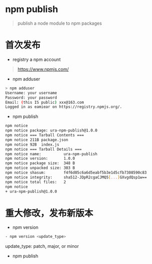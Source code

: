 npm publish
===========
> publish a node module to npm packages

# 首次发布
- registry a npm account
> https://www.npmjs.com/

- npm adduser
```bash
> npm adduser
Username: your username
Password: your password
Email: (this IS public) xxx@163.com
Logged in as eamiear on https://registry.npmjs.org/.
```

- npm publish
```bash
npm notice
npm notice package: ura-npm-publish@1.0.0
npm notice === Tarball Contents ===
npm notice 211B package.json
npm notice 92B  index.js
npm notice === Tarball Details ===
npm notice name:          ura-npm-publish
npm notice version:       1.0.0
npm notice package size:  348 B
npm notice unpacked size: 303 B
npm notice shasum:        f4f6d05c6a6d5eabf5b3e1d5cfb7308590c83
npm notice integrity:     sha512-JDpR2cgaCJMQ5[...]GXvgdQsp1w==
npm notice total files:   2
npm notice
+ ura-npm-publish@1.0.0
```
# 重大修改，发布新版本
- npm version

```bash
- npm version <update_type>
```
update_type: patch, major, or minor

- npm publish